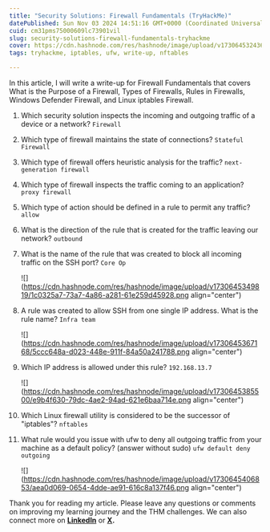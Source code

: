 ```yaml
---
title: "Security Solutions: Firewall Fundamentals (TryHackMe)"
datePublished: Sun Nov 03 2024 14:51:16 GMT+0000 (Coordinated Universal Time)
cuid: cm31pms75000609lc73901vil
slug: security-solutions-firewall-fundamentals-tryhackme
cover: https://cdn.hashnode.com/res/hashnode/image/upload/v1730645324367/99a89148-f6b2-4de1-92d2-0c475752eb2b.png
tags: tryhackme, iptables, ufw, write-up, nftables

---
```


In this article, I will write a write-up for Firewall Fundamentals that covers What is the Purpose of a Firewall, Types of Firewalls, Rules in Firewalls, Windows Defender Firewall, and Linux iptables Firewall.

1. Which security solution inspects the incoming and outgoing traffic of a device or a network? `Firewall`
    
2. Which type of firewall maintains the state of connections? `Stateful Firewall`
    
3. Which type of firewall offers heuristic analysis for the traffic? `next-generation firewall`
    
4. Which type of firewall inspects the traffic coming to an application? `proxy firewall`
    
5. Which type of action should be defined in a rule to permit any traffic? `allow`
    
6. What is the direction of the rule that is created for the traffic leaving our network? `outbound`
    
7. What is the name of the rule that was created to block all incoming traffic on the SSH port? `Core Op`
    
    ![](https://cdn.hashnode.com/res/hashnode/image/upload/v1730645349819/1c0325a7-73a7-4a86-a281-61e259d45928.png align="center")
    
8. A rule was created to allow SSH from one single IP address. What is the rule name? `Infra team`
    
    ![](https://cdn.hashnode.com/res/hashnode/image/upload/v1730645367168/5ccc648a-d023-448e-911f-84a50a241788.png align="center")
    
9. Which IP address is allowed under this rule? `192.168.13.7`
    
    ![](https://cdn.hashnode.com/res/hashnode/image/upload/v1730645385500/e9b4f630-79dc-4ae2-94ad-621e6baa714e.png align="center")
    
10. Which Linux firewall utility is considered to be the successor of "iptables"? `nftables`
    
11. What rule would you issue with ufw to deny all outgoing traffic from your machine as a default policy? (answer without sudo) `ufw default deny outgoing`
    
    ![](https://cdn.hashnode.com/res/hashnode/image/upload/v1730645406853/aea0d069-0654-4dde-ae91-616c8a137f46.png align="center")
    

Thank you for reading my article. Please leave any questions or comments on improving my learning journey and the THM challenges. We can also connect more on [**LinkedIn**](https://www.linkedin.com/in/sharon-jebitok) or [**X**](https://x.com/SharonJebitok)**.**